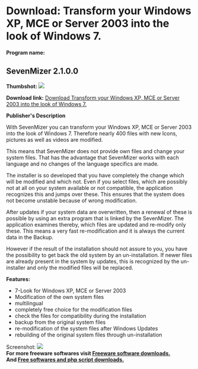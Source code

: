 # Download: Transform your Windows XP, MCE or Server 2003 into the look of Windows 7.

**Program name:**

## SevenMizer 2.1.0.0

  
**Thumbshot:** ![](http://www.freewarefiles.com/screenshot/sevenmizer_md.jpg)   
  
**Download link:** [Download Transform your Windows XP, MCE or Server 2003 into the look of Windows 7.](http://freesoftwares.boysofts.com/SevenMizer_program_52202.html)  
  


**Publisher's Description**  
  


With SevenMizer you can transform your Windows XP, MCE or Server 2003 into the look of Windows 7. Therefore nearly 400 files with new Icons, pictures as well as videos are modified. 

This means that SevenMizer does not provide own files and change your system files. That has the advantage that SevenMizer works with each language and no changes of the language specifics are made. 

The installer is so developed that you have completely the change which will be modified and which not. Even if you select files, which are possibly not at all on your system available or not compatible, the application recognizes this and jumps over these. This ensures that the system does not become unstable because of wrong modification. 

After updates if your system data are overwritten, then a renewal of these is possible by using an extra program that is linked by the SevenMizer. The application examines thereby, which files are updated and re-modify only these. This means a very fast re-modification and it is always the current data in the Backup. 

However if the result of the installation should not assure to you, you have the possibility to get back the old system by an un-installation. If newer files are already present in the system by updates, this is recognized by the un-installer and only the modified files will be replaced.

**Features:**

  * 7-Look for Windows XP, MCE or Server 2003 
  * Modification of the own system files 
  * multilingual 
  * completely free choice for the modification files 
  * check the files for compatibility during the installation 
  * backup from the original system files 
  * re-modification of the system files after Windows Updates 
  * rebuilding of the original system files through un-installation 

  
  
Screenshot: ![](http://www.freewarefiles.com/screenshot/sevenmizer.jpg)   
**For more freeware softwares visit [Freeware software downloads.](http://freesoftwares.boysofts.com/)**   
**And [Free softwares and php script downloads.](http://www.boysofts.com/)**
